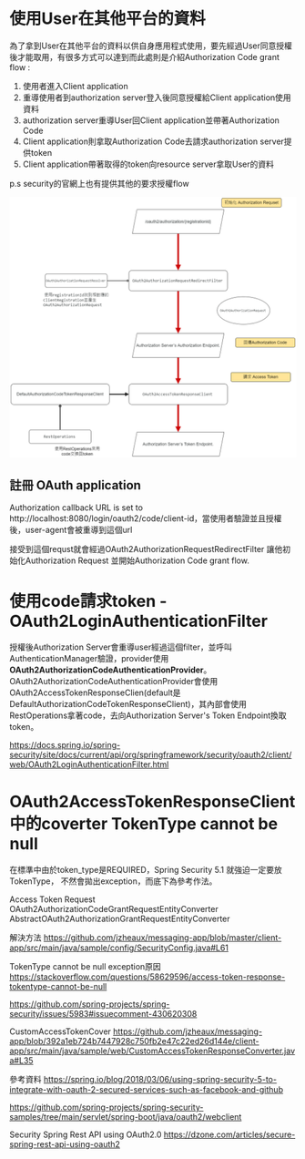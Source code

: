 # 使用User在其他平台的資料
為了拿到User在其他平台的資料以供自身應用程式使用，要先經過User同意授權後才能取用，有很多方式可以達到而此處則是介紹Authorization Code grant flow :  
1. 使用者進入Client application
2. 重導使用者到authorization server登入後同意授權給Client application使用資料
3. authorization server重導User回Client application並帶著Authorization Code
4. Client application則拿取Authorization Code去請求authorization server提供token
5. Client application帶著取得的token向resource server拿取User的資料

p.s security的官網上也有提供其他的要求授權flow

![OauthClientProcess](/picture/18_OauthClientProcess.png)

## 註冊 OAuth application
Authorization callback URL is set to http://localhost:8080/login/oauth2/code/client-id，當使用者驗證並且授權後，user-agent會被重導到這個url

接受到這個requst就會經過OAuth2AuthorizationRequestRedirectFilter
讓他初始化Authorization Request 並開始Authorization Code grant flow.

# 使用code請求token - OAuth2LoginAuthenticationFilter
授權後Authorization Server會重導user經過這個filter，並呼叫AuthenticationManager驗證，provider使用**OAuth2AuthorizationCodeAuthenticationProvider**。
OAuth2AuthorizationCodeAuthenticationProvider會使用OAuth2AccessTokenResponseClien(default是DefaultAuthorizationCodeTokenResponseClient)，其內部會使用RestOperations拿著code，去向Authorization Server's Token Endpoint換取token。


https://docs.spring.io/spring-security/site/docs/current/api/org/springframework/security/oauth2/client/web/OAuth2LoginAuthenticationFilter.html

# OAuth2AccessTokenResponseClient 中的coverter TokenType cannot be null
在標準中由於token_type是REQUIRED，Spring Security 5.1 就強迫一定要放TokenType，
不然會拋出exception，而底下為參考作法。

Access Token Request OAuth2AuthorizationCodeGrantRequestEntityConverter
AbstractOAuth2AuthorizationGrantRequestEntityConverter

解決方法
https://github.com/jzheaux/messaging-app/blob/master/client-app/src/main/java/sample/config/SecurityConfig.java#L61

TokenType cannot be null exception原因
https://stackoverflow.com/questions/58629596/access-token-response-tokentype-cannot-be-null

https://github.com/spring-projects/spring-security/issues/5983#issuecomment-430620308

 CustomAccessTokenCover
https://github.com/jzheaux/messaging-app/blob/392a1eb724b7447928c750fb2e47c22ed26d144e/client-app/src/main/java/sample/web/CustomAccessTokenResponseConverter.java#L35


參考資料
https://spring.io/blog/2018/03/06/using-spring-security-5-to-integrate-with-oauth-2-secured-services-such-as-facebook-and-github

https://github.com/spring-projects/spring-security-samples/tree/main/servlet/spring-boot/java/oauth2/webclient

Security Spring Rest API using OAuth2.0
https://dzone.com/articles/secure-spring-rest-api-using-oauth2

